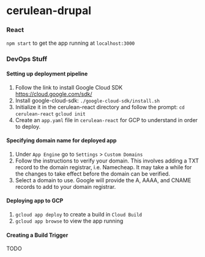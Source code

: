 # cerulean-drupal

### React

`npm start` to get the app running at `localhost:3000`

### DevOps Stuff

#### Setting up deployment pipeline

1. Follow the link to install Google Cloud SDK https://cloud.google.com/sdk/
2. Install google-cloud-sdk: `./google-cloud-sdk/install.sh`
3. Initialize it in the cerulean-react directory and follow the prompt:
	`cd cerulean-react`
	`gcloud init`
4. Create an `app.yaml` file in `cerulean-react` for GCP to understand in order to deploy.

#### Specifying domain name for deployed app

1. Under `App Engine` go to `Settings` > `Custom Domains`
2. Follow the instructions to verify your domain. This involves adding a TXT record to the domain registrar, i.e. Namecheap. It may take a while for the changes to take effect before the domain can be verified.
3. Select a domain to use. Google will provide the A, AAAA, and CNAME records to add to your domain registrar.

#### Deploying app to GCP

1. `gcloud app deploy` to create a build in `Cloud Build`
2. `gcloud app browse` to view the app running

#### Creating a Build Trigger 

TODO 
